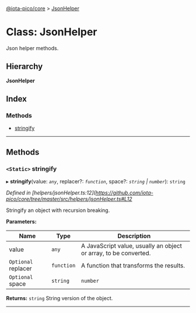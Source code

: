 [@iota-pico/core](../README.md) > [JsonHelper](../classes/jsonhelper.md)

# Class: JsonHelper

Json helper methods.

## Hierarchy

**JsonHelper**

## Index

### Methods

* [stringify](jsonhelper.md#stringify)

---

## Methods

<a id="stringify"></a>

### `<Static>` stringify

▸ **stringify**(value: *`any`*, replacer?: *`function`*, space?: *`string` | `number`*): `string`

*Defined in [helpers/jsonHelper.ts:12](https://github.com/iota-pico/core/tree/master/src/helpers/jsonHelper.ts#L12*

Stringify an object with recursion breaking.

**Parameters:**

| Name | Type | Description |
| ------ | ------ | ------ |
| value | `any` |  A JavaScript value, usually an object or array, to be converted. |
| `Optional` replacer | `function` |  A function that transforms the results. |
| `Optional` space | `string` | `number` |  Adds indentation, white space, and line break characters to the return-value JSON text to make it easier to read. |

**Returns:** `string`
String version of the object.

___

